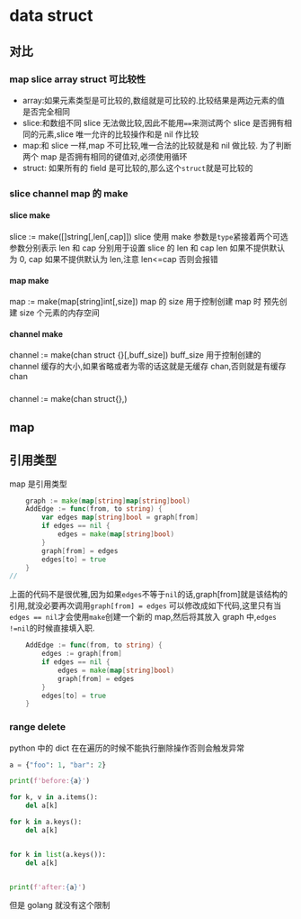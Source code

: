 # data struct

## 对比

### map slice array struct 可比较性

- array:如果元素类型是可比较的,数组就是可比较的.比较结果是两边元素的值是否完全相同
- slice:和数组不同 slice 无法做比较,因此不能用`==`来测试两个 slice 是否拥有相同的元素,slice 唯一允许的比较操作和是 nil 作比较
- map:和 slice 一样,map 不可比较,唯一合法的比较就是和 nil 做比较. 为了判断两个 map 是否拥有相同的键值对,必须使用循环
- struct: 如果所有的 field 是可比较的,那么这个`struct`就是可比较的

### slice channel map 的 make

#### slice make

slice := make([]string[,len[,cap]])
slice 使用 make 参数是`type`紧接着两个可选参数分别表示 len 和 cap 分别用于设置 slice 的 len 和 cap
len 如果不提供默认为 0, cap 如果不提供默认为 len,注意 len<=cap 否则会报错

#### map make

map := make(map[string]int[,size])
map 的 size 用于控制创建 map 时 预先创建 size 个元素的内存空间

#### channel make

channel := make(chan struct {}[,buff_size])
buff_size 用于控制创建的 channel 缓存的大小,如果省略或者为零的话这就是无缓存 chan,否则就是有缓存 chan

###
channel := make(chan struct{},)

## map

## 引用类型

map 是引用类型

```go
	graph := make(map[string]map[string]bool)
	AddEdge := func(from, to string) {
		var edges map[string]bool = graph[from]
		if edges == nil {
			edges = make(map[string]bool)
		}
		graph[from] = edges
		edges[to] = true
	}
//
```

上面的代码不是很优雅,因为如果`edges`不等于`nil`的话,graph[from]就是该结构的引用,就没必要再次调用`graph[from] = edges`
可以修改成如下代码,这里只有当`edges == nil`才会使用`make`创建一个新的 map,然后将其放入 graph 中,`edges !=nil`的时候直接填入职.
```go
	AddEdge := func(from, to string) {
		edges := graph[from]
		if edges == nil {
			edges = make(map[string]bool)
			graph[from] = edges
		}
		edges[to] = true
	}
```

### range delete

python 中的 dict 在在遍历的时候不能执行删除操作否则会触发异常

```py
a = {"foo": 1, "bar": 2}

print(f'before:{a}')

for k, v in a.items():
    del a[k]

for k in a.keys():
    del a[k]


for k in list(a.keys()):
    del a[k]


print(f'after:{a}')

```

但是 golang 就没有这个限制